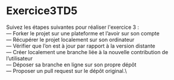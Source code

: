 # Exercice3TD5

Suivez les étapes suivantes pour réaliser l'exercice 3 :\
— Forker le projet sur une plateforme et l’avoir sur son compte\
— Récupérer le projet localement sur son ordinateur\
— Vérifier que l’on est à jour par rapport à la version distante\
— Créer localement une branche liée à la nouvelle contribution de l’utilisateur\
— Déposer sa branche en ligne sur son propre dépôt\
— Proposer un pull request sur le dépôt original.\
